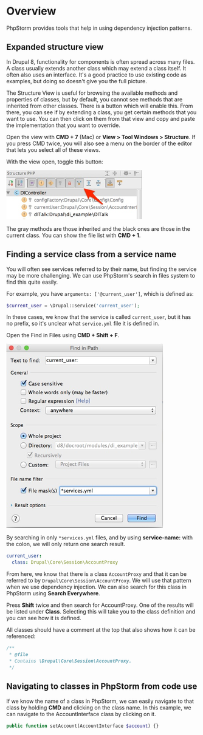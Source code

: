 <!--
{
"name" : "drupal-8-phpstorm-strategies",
"version" : "0.0.1",
"title" : "Lesson 11.5 - PhpStorm strategies",
"description" : "PhpStorm strategies",
"freshnessDate" : 2015-12-11,
"homepage" : "https://docs.acquia.com/articles/drupal-8-phpstorm-strategies",
"canonicalSource" : "https://docs.acquia.com/articles/drupal-8-phpstorm-strategies",
"license" : "CC BY-SA"
}
-->

<!-- @section -->

# Overview

PhpStorm provides tools that help in using dependency injection patterns.

<!-- @section -->

## Expanded structure view

In Drupal 8, functionality for components is often spread across many files. A class usually extends another class which may extend a class itself. It often also uses an interface. It's a good practice to use existing code as examples, but doing so doesn't give you the full picture.

The Structure View is useful for browsing the available methods and properties of classes, but by default, you cannot see methods that are inherited from other classes. There is a button which will enable this. From there, you can see if by extending a class, you get certain methods that you want to use. You can then click on them from that view and copy and paste the implementation that you want to override.

Open the view with **CMD + 7** (Mac) or **View > Tool Windows > Structure**. If you press CMD twice, you will also see a menu on the border of the editor that lets you select all of these views.

With the view open, toggle this button:

![phpstorm-structure.jpg](https://raw.githubusercontent.com/outlearn-content/acquia/master/assets/phpstorm-structure.jpg)

The gray methods are those inherited and the black ones are those in the current class. You can show the file list with **CMD + 1**.

<!-- @section -->

## Finding a service class from a service name

You will often see services referred to by their name, but finding the service may be more challenging. We can use PhpStorm's search in files system to find this quite easily.

For example, you have `arguments: ['@current_user']`, which is defined as:

```php
$current_user = \Drupal::service('current_user');
```

In these cases, we know that the service is called `current_user`, but it has no prefix, so it's unclear what `service.yml` file it is defined in.

Open the Find in Files using **CMD + Shift + F**.

![find-service-class.jpg](https://raw.githubusercontent.com/outlearn-content/acquia/master/assets/find-service-class.jpg)

By searching in only `*services.yml` files, and by using **service-name:** with the colon, we will only return one search result.

```yml
current_user:
  class: Drupal\Core\Session\AccountProxy
```

From here, we know that there is a class `AccountProxy` and that it can be referred to by `Drupal\Core\Session\AccountProxy`. We will use that pattern when we use dependency injection. We can also search for this class in PhpStorm using **Search Everywhere**.

Press **Shift** twice and then search for AccountProxy. One of the results will be listed under **Class**. Selecting this will take you to the class definition and you can see how it is defined.

All classes should have a comment at the top that also shows how it can be referenced:

```php
/**
 * @file
 * Contains \Drupal\Core\Session\AccountProxy.
 */
```

<!-- @section -->

## Navigating to classes in PhpStorm from code use

If we know the name of a class in PhpStorm, we can easily navigate to that class by holding **CMD** and clicking on the class name. In this example, we can navigate to the AccountInterface class by clicking on it.

```php
public function setAccount(AccountInterface $account) {}
```

<!-- @task, "text" : "Explore the different ways PhpStorm can help you in dealing with dependency injection and other common patterns." -->
